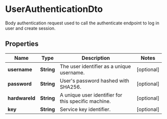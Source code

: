 

# UserAuthenticationDto

Body authentication request used to call the authenticate endpoint to log in user and create session.
## Properties

Name | Type | Description | Notes
------------ | ------------- | ------------- | -------------
**username** | **String** | The user identifier as a unique username. |  [optional]
**password** | **String** | User&#39;s password hashed with SHA256. |  [optional]
**hardwareId** | **String** | A unique user identifier for this specific machine. |  [optional]
**key** | **String** | Service key identifier. |  [optional]



